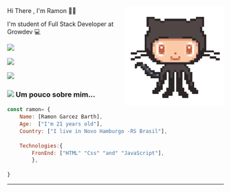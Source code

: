 <img align='right' src="https://raw.githubusercontent.com/iCharlesZ/FigureBed/master/img/octocat.gif" width="230">
Hi There , I'm Ramon 👋🏻
<p>
I'm student of Full Stack Developer at Growdev 💻
</p>


<p>
 <a href="https://www.linkedin.com/in/ramon-barth-73a6301a2/" alt="Linkedin">
  <img src="https://img.shields.io/badge/-Linkedin-0e76a8?style=flat-square&logo=Linkedin&logoColor=white&link=https://www.linkedin.com/in/ramon-barth-73a6301a2/" /></a>
</p>
<p>
  <a href="https://mail.google.com/mail/u/1/#inbox?compose=new" alt="Gmail">
  <img src="https://img.shields.io/badge/-Gmail-FF0000?style=flat-square&labelColor=FF0000&logo=gmail&logoColor=white&link=https://mail.google.com/mail/u/1/#inbox?compose=new" /></a>
</p>


<p>
<a href="https://www.instagram.com/ramonbarth/" alt="Instagram">
  <img src="https://img.shields.io/badge/-Instagram-DF0174?style=flat-square&labelColor=DF0174&logo=instagram&logoColor=white&link=https://www.instagram.com/ramonbarth/"/></a>
</p>  


### <img src="https://media.giphy.com/media/VgCDAzcKvsR6OM0uWg/giphy.gif" width="50"> Um pouco sobre mim...  

```javascript
const ramon= {
    Name: [Ramon Garcez Barth],
    Age:  ["I'm 21 years old"],
    Country: ["I live in Novo Hamburgo -RS Brasil"],
   
    Technologies:{
        FronEnd: ["HTML" "Css" "and" "JavaScript"],
        },

}
```

---
